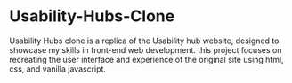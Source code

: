 # Usability-Hubs-Clone
Usability Hubs clone is a replica of the Usability hub website, designed to showcase my skills in front-end web development. this project focuses on recreating the user interface and experience of the original site using html, css, and vanilla javascript.
